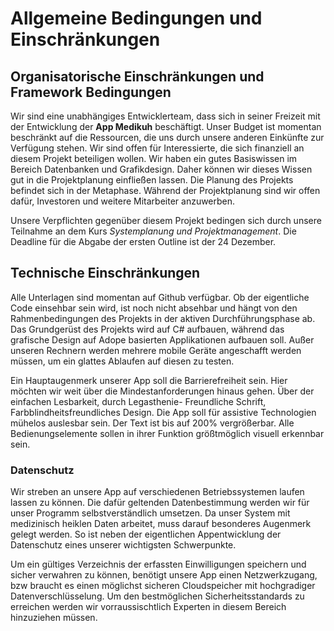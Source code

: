 # Allgemeine Bedingungen und Einschränkungen #

## Organisatorische Einschränkungen und Framework Bedingungen ##

Wir sind eine unabhängiges Entwicklerteam, dass sich in seiner Freizeit mit der Entwicklung
der **App Medikuh** beschäftigt. Unser Budget ist momentan beschränkt auf die Ressourcen, die uns durch
unsere anderen Einkünfte zur Verfügung stehen. Wir sind offen für Interessierte, die sich finanziell 
an diesem Projekt beteiligen wollen.
Wir haben ein gutes Basiswissen im Bereich Datenbanken und Grafikdesign. Daher können wir dieses Wissen gut 
in die Projektplanung einfließen lassen.
Die Planung des Projekts befindet sich in der Metaphase. Während der Projektplanung sind wir offen dafür, 
Investoren und weitere Mitarbeiter anzuwerben.

Unsere Verpflichten gegenüber diesem Projekt bedingen sich durch unsere Teilnahme an dem Kurs *Systemplanung und Projektmanagement*.
Die Deadline für die Abgabe der ersten Outline ist der 24 Dezember. 


## Technische Einschränkungen ##
Alle Unterlagen sind momentan auf Github verfügbar. Ob der eigentliche Code einsehbar sein wird, ist noch nicht absehbar und
hängt von den Rahmenbedingungen des Projekts in der aktiven Durchführungsphase ab.
Das Grundgerüst des Projekts wird auf C# aufbauen, während das grafische Design auf Adope basierten Applikationen aufbauen soll.
Außer unseren Rechnern werden mehrere mobile Geräte angeschafft werden müssen, um ein glattes Ablaufen auf diesen zu testen.

Ein Hauptaugenmerk unserer App soll die Barrierefreiheit sein. Hier möchten wir weit über die Mindestanforderungen hinaus gehen.
Über der einfachen Lesbarkeit, durch Legasthenie- Freundliche Schrift, Farbblindheitsfreundliches Design. 
Die App soll für assistive Technologien mühelos auslesbar sein. Der Text ist bis auf 200% vergrößerbar.
Alle Bedienungselemente sollen in ihrer Funktion größtmöglich visuell erkennbar sein.

### Datenschutz ###
Wir streben an unsere App auf verschiedenen Betriebssystemen laufen lassen zu können. Die dafür geltenden Datenbestimmung
werden wir für unser Programm selbstverständlich umsetzen. Da unser System mit medizinisch heiklen Daten arbeitet, 
muss darauf besonderes Augenmerk gelegt werden. So ist neben der eigentlichen Appentwicklung
der Datenschutz eines unserer wichtigsten Schwerpunkte.

Um ein gültiges Verzeichnis der erfassten Einwilligungen speichern und sicher verwahren zu können, benötigt unsere
App einen Netzwerkzugang, bzw braucht es einen möglichst sicheren Cloudspeicher mit hochgradiger Datenverschlüsselung. 
Um den bestmöglichen Sicherheitsstandards zu erreichen werden wir vorraussischtlich Experten in diesem Bereich 
hinzuziehen müssen.


